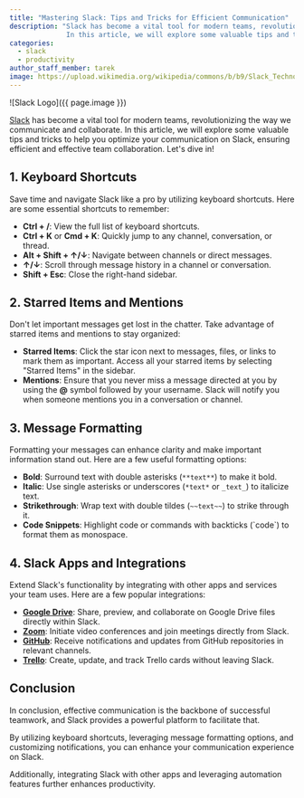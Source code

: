 ```yaml
---
title: "Mastering Slack: Tips and Tricks for Efficient Communication"
description: "Slack has become a vital tool for modern teams, revolutionizing the way we communicate and collaborate. 
              In this article, we will explore some valuable tips and tricks to help you optimize your communication on Slack, ensuring efficient and effective team collaboration."
categories:
  - slack
  - productivity
author_staff_member: tarek
image: https://upload.wikimedia.org/wikipedia/commons/b/b9/Slack_Technologies_Logo.svg
---
```

![Slack Logo]({{ page.image }})

[Slack](https://slack.com/) has become a vital tool for modern teams, revolutionizing the way we communicate and collaborate. 
In this article, we will explore some valuable tips and tricks to help you optimize your communication on Slack, ensuring efficient and effective team collaboration. Let's dive in!

## **1. Keyboard Shortcuts**

Save time and navigate Slack like a pro by utilizing keyboard shortcuts. Here are some essential shortcuts to remember:

- **Ctrl + /**: View the full list of keyboard shortcuts.
- **Ctrl + K** or **Cmd + K**: Quickly jump to any channel, conversation, or thread.
- **Alt + Shift + ↑/↓**: Navigate between channels or direct messages.
- **↑/↓**: Scroll through message history in a channel or conversation.
- **Shift + Esc**: Close the right-hand sidebar.

## **2. Starred Items and Mentions**

Don't let important messages get lost in the chatter. Take advantage of starred items and mentions to stay organized:

- **Starred Items**: Click the star icon next to messages, files, or links to mark them as important. Access all your starred items by selecting "Starred Items" in the sidebar.
- **Mentions**: Ensure that you never miss a message directed at you by using the **@** symbol followed by your username. Slack will notify you when someone mentions you in a conversation or channel.

## **3. Message Formatting**

Formatting your messages can enhance clarity and make important information stand out. Here are a few useful formatting options:

- **Bold**: Surround text with double asterisks (`**text**`) to make it bold.
- **Italic**: Use single asterisks or underscores (`*text*` or `_text_`) to italicize text.
- **Strikethrough**: Wrap text with double tildes (`~~text~~`) to strike through it.
- **Code Snippets**: Highlight code or commands with backticks (\`code\`) to format them as monospace.

## **4. Slack Apps and Integrations**

Extend Slack's functionality by integrating with other apps and services your team uses. Here are a few popular integrations:

- **[Google Drive](https://slack.com/apps/A6NL8MJ6Q-google-drive)**: Share, preview, and collaborate on Google Drive files directly within Slack.
- **[Zoom](https://slack.com/apps/A5GE9BMQC-zoom)**: Initiate video conferences and join meetings directly from Slack.
- **[GitHub](https://slack.com/apps/A01BP7R4KNY-github)**: Receive notifications and updates from GitHub repositories in relevant channels.
- **[Trello](https://slack.com/apps/A074YH40Z-trello)**: Create, update, and track Trello cards without leaving Slack.

## **Conclusion**
In conclusion, effective communication is the backbone of successful teamwork, and Slack provides a powerful platform to facilitate that. 

By utilizing keyboard shortcuts, leveraging message formatting options, and customizing notifications, you can enhance your communication experience on Slack. 

Additionally, integrating Slack with other apps and leveraging automation features further enhances productivity.